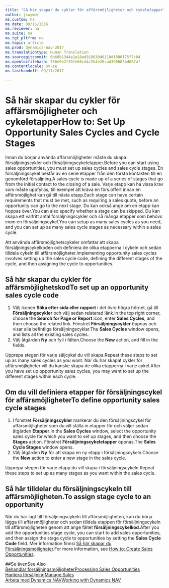 ```yaml
---
title: "Så här skapar du cykler för affärsmöjligheter och cykeletapper"
author: jswymer
ms.custom: na
ms.date: 09/16/2016
ms.reviewer: na
ms.suite: na
ms.tgt_pltfrm: na
ms.topic: article
ms.prod: dynamics-nav-2017
ms.translationtype: Human Translation
ms.sourcegitcommit: 6b60b1344a1e18ad91863046110df880f75f7c04
ms.openlocfilehash: 756e9b2f33fe66cd4c2b4e26ca4390683bd087af
ms.contentlocale: sv-se
ms.lasthandoff: 09/11/2017

---
```

# <a name="how-to-set-up-opportunity-sales-cycles-and-cycle-stages"></a><span data-ttu-id="83b54-102">Så här skapar du cykler för affärsmöjligheter och cykeletapper</span><span class="sxs-lookup"><span data-stu-id="83b54-102">How to: Set Up Opportunity Sales Cycles and Cycle Stages</span></span>
<span data-ttu-id="83b54-103">Innan du börjar använda affärsmöjligheter måste du skapa försäljningscykler och försäljningscykeletapper.</span><span class="sxs-lookup"><span data-stu-id="83b54-103">Before you can start using sales opportunities, you must set up sales cycles and sales cycle stages.</span></span> <span data-ttu-id="83b54-104">En försäljningscykel består av en serie etapper från den första kontakten till en genomförd försäljning.</span><span class="sxs-lookup"><span data-stu-id="83b54-104">A sales cycle is made up of a series of stages that go from the initial contact to the closing of a sale.</span></span> <span data-ttu-id="83b54-105">Varje etapp kan ha vissa krav som måste uppfyllas, till exempel att kräva en förs.offert innan en affärsmöjlighet kan gå till nästa etapp.</span><span class="sxs-lookup"><span data-stu-id="83b54-105">Each stage can have certain requirements that must be met, such as requiring a sales quote, before an opportunity can go to the next stage.</span></span> <span data-ttu-id="83b54-106">Du kan också ange om en etapp kan hoppas över.</span><span class="sxs-lookup"><span data-stu-id="83b54-106">You can also specify whether a stage can be skipped.</span></span> <span data-ttu-id="83b54-107">Du kan skapa ett valfritt antal försäljningscykler och så många etapper som behövs inom en försäljningscykel.</span><span class="sxs-lookup"><span data-stu-id="83b54-107">You can setup as many sales cycles as you need, and you can set up as many sales cycle stages as necessary within a sales cycle.</span></span>

<span data-ttu-id="83b54-108">Att använda affärsmöjlighetscykeler omfattar att skapa försäljningscykelkoden och definiera de olika etapperna i cykeln och sedan tilldela cykeln till affärsmöjligheter.</span><span class="sxs-lookup"><span data-stu-id="83b54-108">Implementing opportunity sales cycles involves setting up the sales cycle code, defining the different stages of the cycle, and then assigning the cycle to opportunities.</span></span>

## <a name="to-set-up-an-opportunity-sales-cycle-code"></a><span data-ttu-id="83b54-109">Så här skapar du cykler för affärsmöjlighetskod</span><span class="sxs-lookup"><span data-stu-id="83b54-109">To set up an opportunity sales cycle code</span></span>
1. <span data-ttu-id="83b54-110">Välj ikonen **Söka efter sida eller rapport** i det övre högra hörnet, gå till **Försäljningscykler** och välj sedan relaterad länk.</span><span class="sxs-lookup"><span data-stu-id="83b54-110">In the top right corner, choose the **Search for Page or Report** icon, enter **Sales Cycles**, and then choose the related link.</span></span> <span data-ttu-id="83b54-111">Fönstret **Försäljningscykler** öppnas och visar alla befintliga försäljningscyklar.</span><span class="sxs-lookup"><span data-stu-id="83b54-111">The **Sales Cycles** window opens, and lists all the existing sales cycles.</span></span>
2. <span data-ttu-id="83b54-112">Välj åtgärden **Ny** och fyll i fälten.</span><span class="sxs-lookup"><span data-stu-id="83b54-112">Choose the **New** action, and fill in the fields.</span></span>

<span data-ttu-id="83b54-113">Upprepa stegen för varje säljcykel du vill skapa.</span><span class="sxs-lookup"><span data-stu-id="83b54-113">Repeat these steps to set up as many sales cycles as you want.</span></span> <span data-ttu-id="83b54-114">När du har skapat cykler för affärsmöjligheter vill du kanske skapa de olika etapperna i varje cykel.</span><span class="sxs-lookup"><span data-stu-id="83b54-114">After you have set up opportunity sales cycles, you may want to set up the different stages within each cycle.</span></span>

## <a name="to-define-opportunity-sales-cycle-stages"></a><span data-ttu-id="83b54-115">Om du vill definiera etapper för försäljningscykel för affärsmöjligheter</span><span class="sxs-lookup"><span data-stu-id="83b54-115">To define opportunity sales cycle stages</span></span>
1. <span data-ttu-id="83b54-116">I fönstret **Försäljningscykler** markerar du den försäljningscykel för affärsmöjligheter som du vill ställa in etapper för och väljer sedan åtgärden **Etapper**.</span><span class="sxs-lookup"><span data-stu-id="83b54-116">In the **Sales Cycles** window, select the opportunity sales cycle for which you want to set up stages, and then choose the **Stages** action.</span></span> <span data-ttu-id="83b54-117">Fönstret **Försäljningscykeletapper** öppnas.</span><span class="sxs-lookup"><span data-stu-id="83b54-117">The **Sales Cycle Stages** window opens.</span></span>
2. <span data-ttu-id="83b54-118">Välj åtgärden **Ny** för att skapa en ny etapp i försäljningscykeln.</span><span class="sxs-lookup"><span data-stu-id="83b54-118">Choose the **New** action to enter a new stage in the sales cycle.</span></span>

<span data-ttu-id="83b54-119">Upprepa stegen för varje etapp du vill skapa i försäljningscykeln.</span><span class="sxs-lookup"><span data-stu-id="83b54-119">Repeat these steps to set up as many stages as you want within the sales cycle.</span></span>

## <a name="to-assign-stage-cycle-to-an-opportunity"></a><span data-ttu-id="83b54-120">Så här tilldelar du försäljningscykeln till affärsmöjligheten.</span><span class="sxs-lookup"><span data-stu-id="83b54-120">To assign stage cycle to an opportunity</span></span>
<span data-ttu-id="83b54-121">När du har lagt till försäljningscykeln till affärsmöjligheten, kan du börja lägga till affärsmöjligheter och sedan tilldela etappen för försäljningscykeln till affärsmöjligheten genom att ange fältet **försäljningscykelkod**.</span><span class="sxs-lookup"><span data-stu-id="83b54-121">After you add the opportunities stage cycle, you can start to add sales opportunities, and then assign the stage cycle to opportunities by setting the **Sales Cycle Code** field.</span></span> <span data-ttu-id="83b54-122">Mer information finnsi [Så här skapar du Försäljningsmöjligheter](marketing-how-create-opportunities.md).</span><span class="sxs-lookup"><span data-stu-id="83b54-122">For more information, see [How to: Create Sales Opportunities](marketing-how-create-opportunities.md).</span></span>

##<a name="see-also"></a><span data-ttu-id="83b54-123">Se även</span><span class="sxs-lookup"><span data-stu-id="83b54-123">See Also</span></span>  
[<span data-ttu-id="83b54-124">Behandlar försäljningsmöjligheter</span><span class="sxs-lookup"><span data-stu-id="83b54-124">Processing Sales Opportunities</span></span>](marketing-processing-sales-opportunities.md)  
[<span data-ttu-id="83b54-125">Hantera försäljning</span><span class="sxs-lookup"><span data-stu-id="83b54-125">Manage Sales</span></span>](sales-manage-sales.md)  
[<span data-ttu-id="83b54-126">Arbeta med Dynamics NAV</span><span class="sxs-lookup"><span data-stu-id="83b54-126">Working with Dynamics NAV</span></span>](ui-work-product.md)

